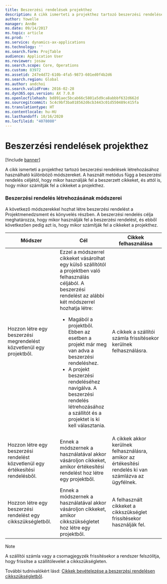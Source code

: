 ```yaml
---
title: Beszerzési rendelések projekthez
description: A cikk ismerteti a projekthez tartozó beszerzési rendelések létrehozásához használható különböző módszereket. A használt metódus függ a beszerzési rendelés céljétól, hogy mikor használják fel a beszerzett cikkeket, és attól is, hogy mikor számítják fel a cikkeket a projekthez.
author: Yowelle
manager: AnnBe
ms.date: 09/14/2017
ms.topic: article
ms.prod: ''
ms.service: dynamics-ax-applications
ms.technology: ''
ms.search.form: ProjTable
audience: Application User
ms.reviewer: josaw
ms.search.scope: Core, Operations
ms.custom: 83972
ms.assetid: 247e4d72-610b-4fa5-9873-601ed0f4b2d6
ms.search.region: Global
ms.author: andchoi
ms.search.validFrom: 2016-02-28
ms.dyn365.ops.version: AX 7.0.0
ms.openlocfilehash: bd891aec5bcab66c5801a5d9ca8abbbf632d662d
ms.sourcegitcommit: 5c4c9bf3ba018562d6cb3443c01d550489c415fa
ms.translationtype: HT
ms.contentlocale: hu-HU
ms.lasthandoff: 10/16/2020
ms.locfileid: "4078080"
---
```

# <a name="purchase-orders-for-a-project"></a>Beszerzési rendelések projekthez

[!include [banner](../includes/banner.md)]

A cikk ismerteti a projekthez tartozó beszerzési rendelések létrehozásához használható különböző módszereket. A használt metódus függ a beszerzési rendelés céljétól, hogy mikor használják fel a beszerzett cikkeket, és attól is, hogy mikor számítják fel a cikkeket a projekthez.

### <a name="methods-for-creating-a-purchase-order"></a>Beszerzési rendelés létrehozásának módszerei

A következő módszerekkel hozhat létre beszerzési rendelést a Projektmenedzsment és könyvelés részben. A beszerzési rendelés célja meghatározza, hogy mikor használják fel a beszerzési rendelést, és ebből következően pedig azt is, hogy mikor számítják fel a cikkeket a projekthez.

<table>
<colgroup>
<col width="33%" />
<col width="33%" />
<col width="33%" />
</colgroup>
<thead>
<tr class="header">
<th>Módszer</th>
<th>Cél</th>
<th>Cikkek felhasználása</th>
</tr>
</thead>
<tbody>
<tr class="odd">
<td>Hozzon létre egy beszerzési megrendelést közvetlenül egy projektből.</td>
<td>Ezzel a módszerrel cikkeket vásárolhat egy külső szállítótól a projektben való felhasználás céljából. A beszerzési rendelést az alábbi két módszerrel hozhatja létre:
<ul>
<li>Magából a projektből. Ebben az esetben a projekt már meg van adva a beszerzési rendeléshez.</li>
<li>A projekt beszerzési rendeléséhez navigálva. A beszerzési rendelés létrehozásához a szállítót és a projektet is ki kell választania.</li>
</ul></td>
<td>A cikkek a szállítói számla frissítésekor kerülnek felhasználásra.</td>
</tr>
<tr class="even">
<td>Hozzon létre egy beszerzési rendelést közvetlenül egy értékesítési rendelésből.</td>
<td>Ennek a módszernek a használatával akkor vásároljon cikkeket, amikor értékesítési rendelést hoz létre egy projektből.</td>
<td>A cikkek akkor kerülnek felhasználásra, amikor az értékesítési rendelés ki van számlázva az ügyfélnek.</td>
</tr>
<tr class="odd">
<td>Hozzon létre egy beszerzési rendelést egy cikkszükségletből.</td>
<td>Ennek a módszernek a használatával akkor vásároljon cikkeket, amikor cikkszükségletet hoz létre egy projektből.</td>
<td>A felhasznált cikkeket a cikkszükséglet frissítésekor használják fel.</td>
</tr>
</tbody>
</table>

> [!NOTE] 
> A szállítói számla vagy a csomagjegyzék frissítésekor a rendszer felszólítja, hogy frissítse a szállítólevelet a cikkszükségleten.

További tudnivalókért lásd: [Cikkek bevételezése a beszerzési rendelésen cikkszükségletből](tasks/receive-items-purchase-order-item-requirement.md).


